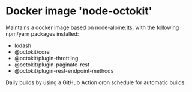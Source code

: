 # Docker image 'node-octokit'

Maintains a docker image based on node-alpine:lts, with the following npm/yarn packages installed:
- lodash
- @octokit/core
- @octokit/plugin-throttling
- @octokit/plugin-paginate-rest
- @octokit/plugin-rest-endpoint-methods

Daily builds by using a GitHub Action cron schedule for automatic builds.
